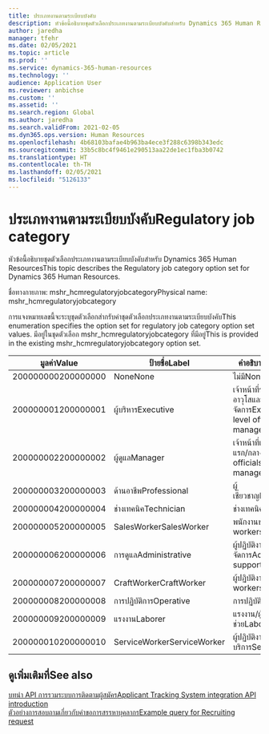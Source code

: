 ```yaml
---
title: ประเภทงานตามระเบียบบังคับ
description: หัวข้อนี้อธิบายชุดตัวเลือกประเภทงานตามระเบียบบังคับสำหรับ Dynamics 365 Human Resources
author: jaredha
manager: tfehr
ms.date: 02/05/2021
ms.topic: article
ms.prod: ''
ms.service: dynamics-365-human-resources
ms.technology: ''
audience: Application User
ms.reviewer: anbichse
ms.custom: ''
ms.assetid: ''
ms.search.region: Global
ms.author: jaredha
ms.search.validFrom: 2021-02-05
ms.dyn365.ops.version: Human Resources
ms.openlocfilehash: 4b68103bafae4b963ba4ece3f288c6398b343edc
ms.sourcegitcommit: 33b5c8bc4f9461e290513aa22de1ec1fba3b0742
ms.translationtype: HT
ms.contentlocale: th-TH
ms.lasthandoff: 02/05/2021
ms.locfileid: "5126133"
---
```

# <a name="regulatory-job-category"></a><span data-ttu-id="7ed35-103">ประเภทงานตามระเบียบบังคับ</span><span class="sxs-lookup"><span data-stu-id="7ed35-103">Regulatory job category</span></span>

<span data-ttu-id="7ed35-104">หัวข้อนี้อธิบายชุดตัวเลือกประเภทงานตามระเบียบบังคับสำหรับ Dynamics 365 Human Resources</span><span class="sxs-lookup"><span data-stu-id="7ed35-104">This topic describes the Regulatory job category option set for Dynamics 365 Human Resources.</span></span>

<span data-ttu-id="7ed35-105">ชื่อทางกายภาพ: mshr_hcmregulatoryjobcategory</span><span class="sxs-lookup"><span data-stu-id="7ed35-105">Physical name: mshr_hcmregulatoryjobcategory</span></span>

<span data-ttu-id="7ed35-106">การแจงหมายเลขนี้จะระบุชุดตัวเลือกส่ากรับค่าชุดตัวเลือกประเภทงานตามระเบียบบังคับ</span><span class="sxs-lookup"><span data-stu-id="7ed35-106">This enumeration specifies the option set for regulatory job category option set values.</span></span> <span data-ttu-id="7ed35-107">มีอยู่ในชุดตัวเลือก mshr_hcmregulatoryjobcategory ที่มีอยู่</span><span class="sxs-lookup"><span data-stu-id="7ed35-107">This is provided in the existing mshr_hcmregulatoryjobcategory option set.</span></span>

| <span data-ttu-id="7ed35-108">มูลค่า</span><span class="sxs-lookup"><span data-stu-id="7ed35-108">Value</span></span> | <span data-ttu-id="7ed35-109">ป้ายชื่อ</span><span class="sxs-lookup"><span data-stu-id="7ed35-109">Label</span></span> | <span data-ttu-id="7ed35-110">คำอธิบาย</span><span class="sxs-lookup"><span data-stu-id="7ed35-110">Description</span></span> |
| --- | --- | --- |
| <span data-ttu-id="7ed35-111">200000000</span><span class="sxs-lookup"><span data-stu-id="7ed35-111">200000000</span></span> | <span data-ttu-id="7ed35-112">None</span><span class="sxs-lookup"><span data-stu-id="7ed35-112">None</span></span> | <span data-ttu-id="7ed35-113">ไม่มี</span><span class="sxs-lookup"><span data-stu-id="7ed35-113">None.</span></span> |
| <span data-ttu-id="7ed35-114">200000001</span><span class="sxs-lookup"><span data-stu-id="7ed35-114">200000001</span></span> | <span data-ttu-id="7ed35-115">ผู้บริหาร</span><span class="sxs-lookup"><span data-stu-id="7ed35-115">Executive</span></span> | <span data-ttu-id="7ed35-116">เจ้าหน้าที่ระดับผู้บริหาร/อาวุโสและผู้จัดการ</span><span class="sxs-lookup"><span data-stu-id="7ed35-116">Executive/Senior level officials and managers.</span></span> |
| <span data-ttu-id="7ed35-117">200000002</span><span class="sxs-lookup"><span data-stu-id="7ed35-117">200000002</span></span> | <span data-ttu-id="7ed35-118">ผู้ดูแล</span><span class="sxs-lookup"><span data-stu-id="7ed35-118">Manager</span></span> | <span data-ttu-id="7ed35-119">เจ้าหน้าที่และผู้จัดการระดับแรก/กลาง</span><span class="sxs-lookup"><span data-stu-id="7ed35-119">First/Mid level officials and managers.</span></span> |
| <span data-ttu-id="7ed35-120">200000003</span><span class="sxs-lookup"><span data-stu-id="7ed35-120">200000003</span></span> | <span data-ttu-id="7ed35-121">ด้านอาชีพ</span><span class="sxs-lookup"><span data-stu-id="7ed35-121">Professional</span></span> | <span data-ttu-id="7ed35-122">ผู้เชี่ยวชาญ</span><span class="sxs-lookup"><span data-stu-id="7ed35-122">Professionals.</span></span> |
| <span data-ttu-id="7ed35-123">200000004</span><span class="sxs-lookup"><span data-stu-id="7ed35-123">200000004</span></span> | <span data-ttu-id="7ed35-124">ช่างเทคนิค</span><span class="sxs-lookup"><span data-stu-id="7ed35-124">Technician</span></span> | <span data-ttu-id="7ed35-125">ช่างเทคนิค</span><span class="sxs-lookup"><span data-stu-id="7ed35-125">Technicians.</span></span> |
| <span data-ttu-id="7ed35-126">200000005</span><span class="sxs-lookup"><span data-stu-id="7ed35-126">200000005</span></span> | <span data-ttu-id="7ed35-127">SalesWorker</span><span class="sxs-lookup"><span data-stu-id="7ed35-127">SalesWorker</span></span> | <span data-ttu-id="7ed35-128">พนักงานขาย</span><span class="sxs-lookup"><span data-stu-id="7ed35-128">Sales workers.</span></span> |
| <span data-ttu-id="7ed35-129">200000006</span><span class="sxs-lookup"><span data-stu-id="7ed35-129">200000006</span></span> | <span data-ttu-id="7ed35-130">การดูแล</span><span class="sxs-lookup"><span data-stu-id="7ed35-130">Administrative</span></span> | <span data-ttu-id="7ed35-131">ผู้ปฏิบัติงานสนับสนุนการจัดการ</span><span class="sxs-lookup"><span data-stu-id="7ed35-131">Administrative support workers.</span></span> |
| <span data-ttu-id="7ed35-132">200000007</span><span class="sxs-lookup"><span data-stu-id="7ed35-132">200000007</span></span> | <span data-ttu-id="7ed35-133">CraftWorker</span><span class="sxs-lookup"><span data-stu-id="7ed35-133">CraftWorker</span></span> | <span data-ttu-id="7ed35-134">ผู้ปฏิบัติงานฝีมือ</span><span class="sxs-lookup"><span data-stu-id="7ed35-134">Craft workers.</span></span> |
| <span data-ttu-id="7ed35-135">200000008</span><span class="sxs-lookup"><span data-stu-id="7ed35-135">200000008</span></span> | <span data-ttu-id="7ed35-136">การปฏิบัติการ</span><span class="sxs-lookup"><span data-stu-id="7ed35-136">Operative</span></span> | <span data-ttu-id="7ed35-137">การปฏิบัติการ</span><span class="sxs-lookup"><span data-stu-id="7ed35-137">Operatives.</span></span> |
| <span data-ttu-id="7ed35-138">200000009</span><span class="sxs-lookup"><span data-stu-id="7ed35-138">200000009</span></span> | <span data-ttu-id="7ed35-139">แรงงาน</span><span class="sxs-lookup"><span data-stu-id="7ed35-139">Laborer</span></span> | <span data-ttu-id="7ed35-140">แรงงาน/ผู้ช่วย</span><span class="sxs-lookup"><span data-stu-id="7ed35-140">Laborers/Helpers.</span></span> |
| <span data-ttu-id="7ed35-141">200000010</span><span class="sxs-lookup"><span data-stu-id="7ed35-141">200000010</span></span> | <span data-ttu-id="7ed35-142">ServiceWorker</span><span class="sxs-lookup"><span data-stu-id="7ed35-142">ServiceWorker</span></span> | <span data-ttu-id="7ed35-143">ผู้ปฏิบัติงานการบริการ</span><span class="sxs-lookup"><span data-stu-id="7ed35-143">Service workers.</span></span> |

## <a name="see-also"></a><span data-ttu-id="7ed35-144">ดูเพิ่มเติมที่</span><span class="sxs-lookup"><span data-stu-id="7ed35-144">See also</span></span>

[<span data-ttu-id="7ed35-145">บทนํา API การรวมระบบการติดตามผู้สมัคร</span><span class="sxs-lookup"><span data-stu-id="7ed35-145">Applicant Tracking System integration API introduction</span></span>](hr-admin-integration-ats-api-introduction.md)<br>
[<span data-ttu-id="7ed35-146">ตัวอย่างการสอบถามเกี่ยวกับคำขอการสรรหาบุคลากร</span><span class="sxs-lookup"><span data-stu-id="7ed35-146">Example query for Recruiting request</span></span>](hr-admin-integration-ats-api-recruiting-request-example-query.md)
